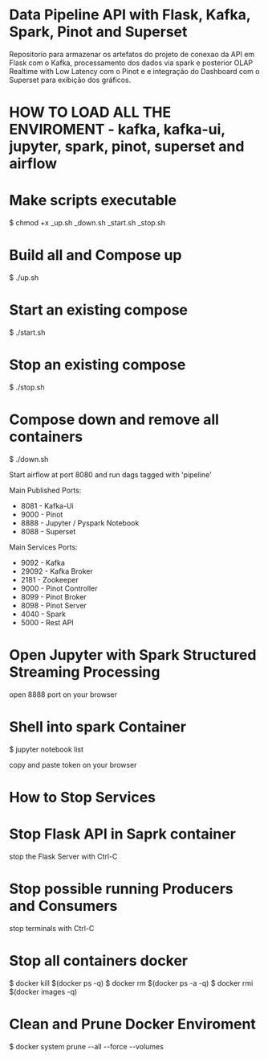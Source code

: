 # Data Pipeline API with Flask, Kafka, Spark, Pinot and Superset 
Repositorio para armazenar os artefatos do projeto de conexao da API em Flask com o Kafka, processamento dos dados via spark e posterior OLAP Realtime with Low Latency com o Pinot e e integração do Dashboard com o Superset para exibição dos gráficos.


# HOW TO LOAD ALL THE ENVIROMENT - kafka, kafka-ui, jupyter, spark, pinot, superset and airflow

# Make scripts executable
$ chmod +x _up.sh _down.sh _start.sh _stop.sh 

# Build all and Compose up
$ ./up.sh

# Start an existing compose
$ ./start.sh

# Stop an existing compose
$ ./stop.sh

# Compose down and remove all containers
$ ./down.sh


Start airflow at port 8080 and run dags tagged with 'pipeline'

Main Published Ports:
- 8081 - Kafka-Ui
- 9000 - Pinot
- 8888 - Jupyter / Pyspark Notebook
- 8088 - Superset

Main Services Ports:
- 9092  - Kafka
- 29092 - Kafka Broker
- 2181  - Zookeeper
- 9000  - Pinot Controller
- 8099  - Pinot Broker
- 8098  - Pinot Server
- 4040  - Spark
- 5000  - Rest API 

# Open Jupyter with Spark Structured Streaming Processing
open 8888 port on your browser

# Shell into spark Container
$ jupyter notebook list

copy and paste token on your browser

# How to Stop Services
# Stop Flask API in Saprk container
stop the Flask Server with Ctrl-C

# Stop possible running Producers and Consumers
stop terminals with Ctrl-C

# Stop all containers docker
$ docker kill $(docker ps -q)
$ docker rm $(docker ps -a -q)
$ docker rmi $(docker images -q)

# Clean and Prune Docker Enviroment
$ docker system prune --all --force --volumes
